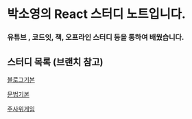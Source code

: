 # 박소영의 React 스터디 노트입니다.

### 유튜브 , 코드잇, 책, 오프라인 스터디 등을 통하여 배웠습니다.

## 스터디 목록 (브랜치 참고)
[블로그기본](https://github.com/firsthandcraft/React_Prac/tree/coddingApple)

[문법기본](https://github.com/firsthandcraft/React_Prac/tree/codeIt)

[주사위게임](https://github.com/firsthandcraft/React_Prac/tree/diceGame)
